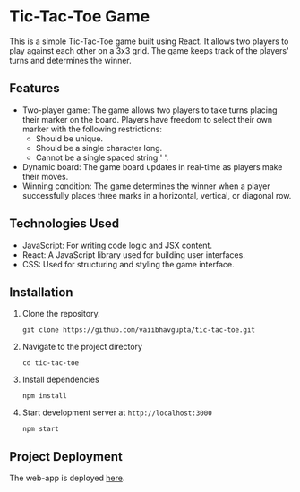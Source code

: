 # Tic-Tac-Toe Game

This is a simple Tic-Tac-Toe game built using React. It allows two players to play against each other on a 3x3 grid. The game keeps track of the players' turns and determines the winner.

## Features

- Two-player game: The game allows two players to take turns placing their marker on the board. Players have freedom to select their own marker with the following restrictions:
  - Should be unique.
  - Should be a single character long.
  - Cannot be a single spaced string ' '.
- Dynamic board: The game board updates in real-time as players make their moves.
- Winning condition: The game determines the winner when a player successfully places three marks in a horizontal, vertical, or diagonal row.


## Technologies Used

- JavaScript: For writing code logic and JSX content.
- React: A JavaScript library used for building user interfaces.
- CSS: Used for structuring and styling the game interface.


## Installation
1. Clone the repository.

   `git clone https://github.com/vaiibhavgupta/tic-tac-toe.git`
   
2. Navigate to the project directory

   `cd tic-tac-toe`
  
4. Install dependencies

   `npm install`

6. Start development server at `http://localhost:3000`

   `npm start`

## Project Deployment

The web-app is deployed [here](https://tic-tac-toe-vaiibhavgupta.vercel.app).
